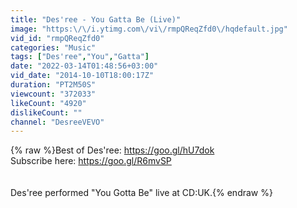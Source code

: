 ```yaml
---
title: "Des'ree - You Gatta Be (Live)"
image: "https:\/\/i.ytimg.com\/vi\/rmpQReqZfd0\/hqdefault.jpg"
vid_id: "rmpQReqZfd0"
categories: "Music"
tags: ["Des'ree","You","Gatta"]
date: "2022-03-14T01:48:56+03:00"
vid_date: "2014-10-10T18:00:17Z"
duration: "PT2M50S"
viewcount: "372033"
likeCount: "4920"
dislikeCount: ""
channel: "DesreeVEVO"
---
```

{% raw %}Best of Des'ree: <a rel="nofollow" target="blank" href="https://goo.gl/hU7dok">https://goo.gl/hU7dok</a><br />Subscribe here: <a rel="nofollow" target="blank" href="https://goo.gl/R6mvSP">https://goo.gl/R6mvSP</a><br /><br /><br />Des'ree performed &quot;You Gotta Be&quot; live at CD:UK.{% endraw %}
